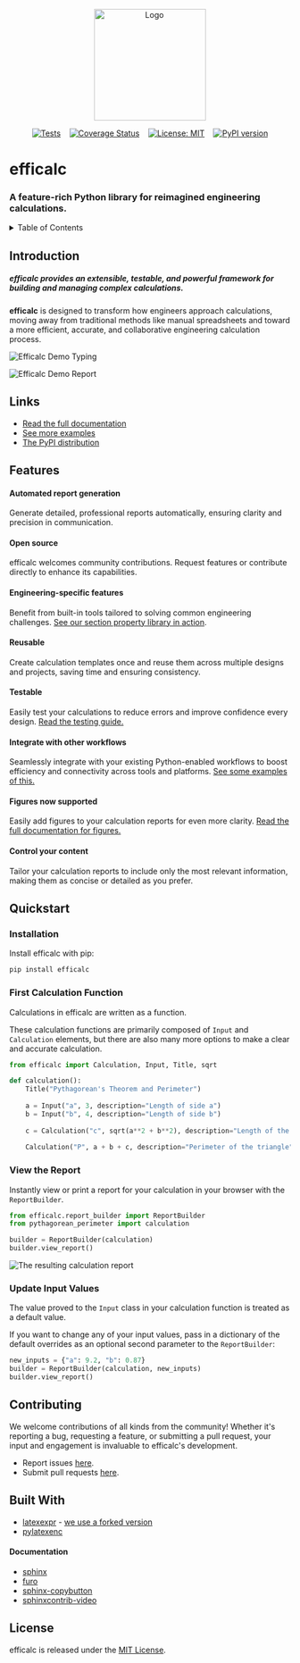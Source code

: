 <p align="center">
  <img src="https://github.com/youandvern/efficalc/raw/main/docs_src/efficalc.png" alt="Logo" width="200"/>
</p>

<p align="center">
  <a href="https://github.com/youandvern/efficalc/actions/workflows/tests.yml"><img alt="Tests" src="https://github.com/youandvern/efficalc/actions/workflows/tests.yml/badge.svg"></a>&nbsp;&nbsp;&nbsp;
  <a href="https://coveralls.io/github/youandvern/efficalc?branch=main"><img alt="Coverage Status" src="https://coveralls.io/repos/github/youandvern/efficalc/badge.svg?branch=main&v=1.1.0"></a>&nbsp;&nbsp;&nbsp;
  <a href="https://github.com/youandvern/efficalc/blob/main/LICENSE"><img alt="License: MIT" src="https://img.shields.io/badge/License-MIT-yellow.svg"></a>&nbsp;&nbsp;&nbsp;
  <a href="https://badge.fury.io/py/efficalc"><img alt="PyPI version" src="https://badge.fury.io/py/efficalc.svg?version=1.1.0"></a>
</p>


# efficalc

### A feature-rich Python library for reimagined engineering calculations.

<!-- TABLE OF CONTENTS -->
<details>
  <summary>Table of Contents</summary>
  <ol>
    <li><a href="#introduction">Introduction</a></li>
    <li><a href="#links">Links</a></li>
    <li><a href="#features">Features</a></li>
    <li><a href="#quickstart">Quickstart</a></li>
    <li><a href="#contributing">Contributing</a></li>
    <li><a href="#built-with">Built With</a></li>
    <li><a href="#license">License</a></li>
  </ol>
</details>



## Introduction

##### efficalc provides an extensible, testable, and powerful framework for building and managing complex calculations.

**efficalc** is designed to transform how engineers approach calculations, moving away from traditional methods like manual spreadsheets and toward a more efficient, accurate, and collaborative engineering calculation process.

![Efficalc Demo Typing](https://github.com/youandvern/efficalc/raw/main/docs_src/_static/efficalc_basic_demo_typing.jpg?raw=true)

![Efficalc Demo Report](https://github.com/youandvern/efficalc/raw/main/docs_src/_static/efficalc_basic_demo2.png?raw=true)


## Links

- [Read the full documentation](https://youandvern.github.io/efficalc) 
- [See more examples](https://github.com/youandvern/efficalc/tree/main/examples)
- [The PyPI distribution](https://pypi.org/project/efficalc/)



## Features


#### Automated report generation
Generate detailed, professional reports automatically, ensuring clarity and precision in communication.

#### Open source
efficalc welcomes community contributions. Request features or contribute directly to enhance its capabilities.

#### Engineering-specific features
Benefit from built-in tools tailored to solving common engineering challenges. [See our section property library in action](https://github.com/youandvern/efficalc/blob/main/examples/advanced/steel_beam_moment_strength.py#L53).

#### Reusable
Create calculation templates once and reuse them across multiple designs and projects, saving time and ensuring consistency.

#### Testable
Easily test your calculations to reduce errors and improve confidence every design. [Read the testing guide.](https://youandvern.github.io/efficalc/testing.html)

#### Integrate with other workflows
Seamlessly integrate with your existing Python-enabled workflows to boost efficiency and connectivity across tools and platforms. [See some examples of this.](https://youandvern.github.io/efficalc/integration.html)

#### Figures now supported
Easily add figures to your calculation reports for even more clarity. [Read the full documentation for figures.](https://youandvern.github.io/efficalc/figures.html)

#### Control your content
Tailor your calculation reports to include only the most relevant information, making them as concise or detailed as you prefer.

## Quickstart

### Installation

Install efficalc with pip:

```bash
pip install efficalc
```

### First Calculation Function

Calculations in efficalc are written as a function. 

These calculation functions are primarily composed of `Input` and `Calculation` elements, but there are also many more options to make a clear and accurate calculation.

```python
from efficalc import Calculation, Input, Title, sqrt

def calculation():
    Title("Pythagorean's Theorem and Perimeter")
    
    a = Input("a", 3, description="Length of side a")
    b = Input("b", 4, description="Length of side b")
    
    c = Calculation("c", sqrt(a**2 + b**2), description="Length of the hypotenuse")
    
    Calculation("P", a + b + c, description="Perimeter of the triangle")
```

### View the Report

Instantly view or print a report for your calculation in your browser with the `ReportBuilder`.

```python
from efficalc.report_builder import ReportBuilder
from pythagorean_perimeter import calculation

builder = ReportBuilder(calculation)
builder.view_report()
```

![The resulting calculation report](https://github.com/youandvern/efficalc/raw/main/docs_src/_static/pythagorean_default.png)


### Update Input Values

The value proved to the `Input` class in your calculation function is treated as a default value. 

If you want to change any of your input values, pass in a dictionary of the default overrides as an optional second parameter to the `ReportBuilder`:


```python
new_inputs = {"a": 9.2, "b": 0.87}
builder = ReportBuilder(calculation, new_inputs)
builder.view_report()
```

## Contributing

We welcome contributions of all kinds from the community! Whether it's reporting a bug, requesting a feature, or submitting a pull request, your input and engagement is invaluable to efficalc's development.

- Report issues [here](https://github.com/youandvern/efficalc/issues).
- Submit pull requests [here](https://github.com/youandvern/efficalc/pulls).

## Built With

* [latexexpr](https://github.com/kajusK/latexexpr) - [we use a forked version](https://github.com/youandvern/latexexpr_efficalc)
* [pylatexenc](https://github.com/phfaist/pylatexenc)

#### Documentation

* [sphinx](https://www.sphinx-doc.org/en/master/)
* [furo](https://github.com/pradyunsg/furo/)
* [sphinx-copybutton](https://github.com/executablebooks/sphinx-copybutton)
* [sphinxcontrib-video](https://github.com/sphinx-contrib/video)

## License

efficalc is released under the [MIT License](https://github.com/youandvern/efficalc/tree/main/LICENSE).

